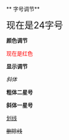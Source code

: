 ** 字号调节**

<span style="font-size: 24px;">现在是24字号 </span>

**颜色调节**

<font style="color: red">现在是红色 </font>

**显示调节**

*斜体*

**粗体二星号**

**斜体一星号**

<u> 划线 </u>

<s> 删除线 
